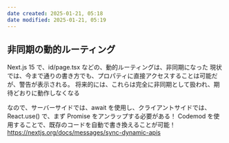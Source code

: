 ```yaml
---
date created: 2025-01-21, 05:18
date modified: 2025-01-21, 05:19
---
```


## 非同期の動的ルーティング

Next.js 15 で、id/page.tsx などの、動的ルーティングは、非同期になった 現状では、今まで通りの書き方でも、プロパティに直接アクセスすることは可能だが、警告が表示される。 将来的には、これらは完全に非同期として扱われ、期待どおりに動作しなくなる

なので、サーバーサイドでは、await を使用し、クライアントサイドでは、React.use() で、まず Promise をアンラップする必要がある！ Codemod を使用することで、既存のコードを自動で書き換えることが可能！
https://nextjs.org/docs/messages/sync-dynamic-apis
